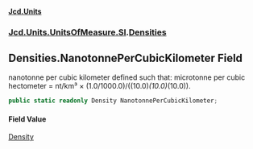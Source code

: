 #### [Jcd.Units](index 'index')
### [Jcd.Units.UnitsOfMeasure.SI](Jcd.Units.UnitsOfMeasure.SI 'Jcd.Units.UnitsOfMeasure.SI').[Densities](Densities 'Jcd.Units.UnitsOfMeasure.SI.Densities')

## Densities.NanotonnePerCubicKilometer Field

nanotonne per cubic kilometer defined such that: microtonne per cubic hectometer = nt/km³ ×
(1.0/1000.0)/((10.0)*(10.0)*(10.0)).

```csharp
public static readonly Density NanotonnePerCubicKilometer;
```

#### Field Value
[Density](Density 'Jcd.Units.UnitTypes.Density')